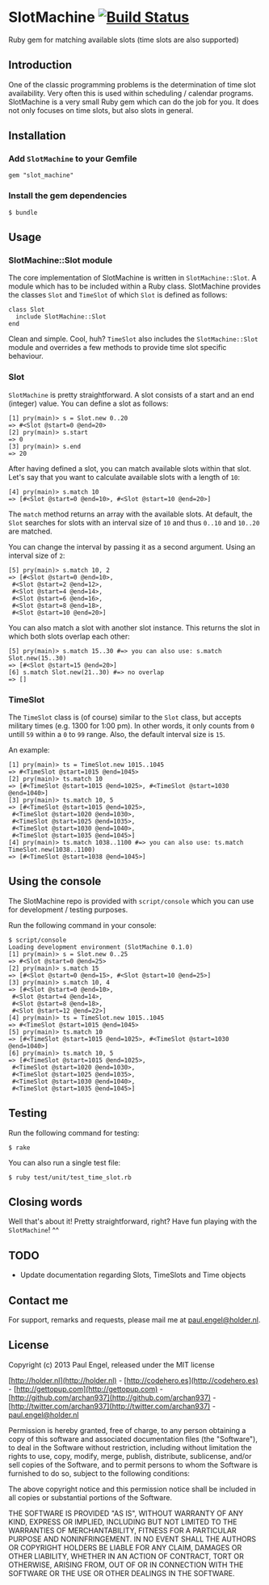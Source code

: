 # SlotMachine [![Build Status](https://secure.travis-ci.org/archan937/slot_machine.png)](http://travis-ci.org/archan937/slot_machine)

Ruby gem for matching available slots (time slots are also supported)

## Introduction

One of the classic programming problems is the determination of time slot availability. Very often this is used within scheduling / calendar programs. SlotMachine is a very small Ruby gem which can do the job for you. It does not only focuses on time slots, but also slots in general.

## Installation

### Add `SlotMachine` to your Gemfile

    gem "slot_machine"

### Install the gem dependencies

    $ bundle

## Usage

### SlotMachine::Slot module

The core implementation of SlotMachine is written in `SlotMachine::Slot`. A module which has to be included within a Ruby class.
SlotMachine provides the classes `Slot` and `TimeSlot` of which `Slot` is defined as follows:

    class Slot
      include SlotMachine::Slot
    end

Clean and simple. Cool, huh? `TimeSlot` also includes the `SlotMachine::Slot` module and overrides a few methods to provide time slot specific behaviour.

### Slot

`SlotMachine` is pretty straightforward. A slot consists of a start and an end (integer) value. You can define a slot as follows:

    [1] pry(main)> s = Slot.new 0..20
    => #<Slot @start=0 @end=20>
    [2] pry(main)> s.start
    => 0
    [3] pry(main)> s.end
    => 20

After having defined a slot, you can match available slots within that slot. Let's say that you want to calculate available slots with a length of `10`:

    [4] pry(main)> s.match 10
    => [#<Slot @start=0 @end=10>, #<Slot @start=10 @end=20>]

The `match` method returns an array with the available slots. At default, the `Slot` searches for slots with an interval size of `10` and thus `0..10` and `10..20` are matched.

You can change the interval by passing it as a second argument. Using an interval size of `2`:

    [5] pry(main)> s.match 10, 2
    => [#<Slot @start=0 @end=10>,
     #<Slot @start=2 @end=12>,
     #<Slot @start=4 @end=14>,
     #<Slot @start=6 @end=16>,
     #<Slot @start=8 @end=18>,
     #<Slot @start=10 @end=20>]

You can also match a slot with another slot instance. This returns the slot in which both slots overlap each other:

    [5] pry(main)> s.match 15..30 #=> you can also use: s.match Slot.new(15..30)
    => [#<Slot @start=15 @end=20>]
    [6] s.match Slot.new(21..30) #=> no overlap
    => []

### TimeSlot

The `TimeSlot` class is (of course) similar to the `Slot` class, but accepts military times (e.g. 1300 for 1:00 pm). In other words, it only counts from `0` untill `59` within a `0` to `99` range. Also, the default interval size is `15`.

An example:

    [1] pry(main)> ts = TimeSlot.new 1015..1045
    => #<TimeSlot @start=1015 @end=1045>
    [2] pry(main)> ts.match 10
    => [#<TimeSlot @start=1015 @end=1025>, #<TimeSlot @start=1030 @end=1040>]
    [3] pry(main)> ts.match 10, 5
    => [#<TimeSlot @start=1015 @end=1025>,
     #<TimeSlot @start=1020 @end=1030>,
     #<TimeSlot @start=1025 @end=1035>,
     #<TimeSlot @start=1030 @end=1040>,
     #<TimeSlot @start=1035 @end=1045>]
    [4] pry(main)> ts.match 1038..1100 #=> you can also use: ts.match TimeSlot.new(1038..1100)
    => [#<TimeSlot @start=1038 @end=1045>]

## Using the console

The SlotMachine repo is provided with `script/console` which you can use for development / testing purposes.

Run the following command in your console:

    $ script/console
    Loading development environment (SlotMachine 0.1.0)
    [1] pry(main)> s = Slot.new 0..25
    => #<Slot @start=0 @end=25>
    [2] pry(main)> s.match 15
    => [#<Slot @start=0 @end=15>, #<Slot @start=10 @end=25>]
    [3] pry(main)> s.match 10, 4
    => [#<Slot @start=0 @end=10>,
     #<Slot @start=4 @end=14>,
     #<Slot @start=8 @end=18>,
     #<Slot @start=12 @end=22>]
    [4] pry(main)> ts = TimeSlot.new 1015..1045
    => #<TimeSlot @start=1015 @end=1045>
    [5] pry(main)> ts.match 10
    => [#<TimeSlot @start=1015 @end=1025>, #<TimeSlot @start=1030 @end=1040>]
    [6] pry(main)> ts.match 10, 5
    => [#<TimeSlot @start=1015 @end=1025>,
     #<TimeSlot @start=1020 @end=1030>,
     #<TimeSlot @start=1025 @end=1035>,
     #<TimeSlot @start=1030 @end=1040>,
     #<TimeSlot @start=1035 @end=1045>]

## Testing

Run the following command for testing:

    $ rake

You can also run a single test file:

    $ ruby test/unit/test_time_slot.rb

## Closing words

Well that's about it! Pretty straightforward, right? Have fun playing with the `SlotMachine`! ^^

## TODO

* Update documentation regarding Slots, TimeSlots and Time objects

## Contact me

For support, remarks and requests, please mail me at [paul.engel@holder.nl](mailto:paul.engel@holder.nl).

## License

Copyright (c) 2013 Paul Engel, released under the MIT license

[http://holder.nl](http://holder.nl) - [http://codehero.es](http://codehero.es) - [http://gettopup.com](http://gettopup.com) - [http://github.com/archan937](http://github.com/archan937) - [http://twitter.com/archan937](http://twitter.com/archan937) - [paul.engel@holder.nl](mailto:paul.engel@holder.nl)

Permission is hereby granted, free of charge, to any person obtaining a copy of this software and associated documentation files (the "Software"), to deal in the Software without restriction, including without limitation the rights to use, copy, modify, merge, publish, distribute, sublicense, and/or sell copies of the Software, and to permit persons to whom the Software is furnished to do so, subject to the following conditions:

The above copyright notice and this permission notice shall be included in all copies or substantial portions of the Software.

THE SOFTWARE IS PROVIDED "AS IS", WITHOUT WARRANTY OF ANY KIND, EXPRESS OR IMPLIED, INCLUDING BUT NOT LIMITED TO THE WARRANTIES OF MERCHANTABILITY, FITNESS FOR A PARTICULAR PURPOSE AND NONINFRINGEMENT. IN NO EVENT SHALL THE AUTHORS OR COPYRIGHT HOLDERS BE LIABLE FOR ANY CLAIM, DAMAGES OR OTHER LIABILITY, WHETHER IN AN ACTION OF CONTRACT, TORT OR OTHERWISE, ARISING FROM, OUT OF OR IN CONNECTION WITH THE SOFTWARE OR THE USE OR OTHER DEALINGS IN THE SOFTWARE.